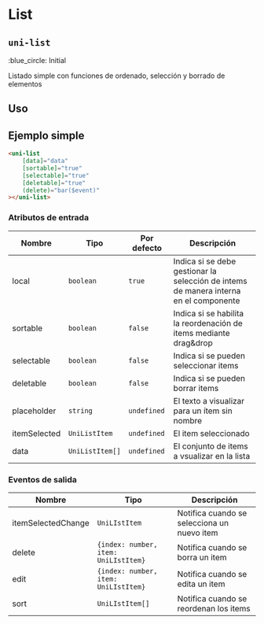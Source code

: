 List
===================
`uni-list`
---
:blue_circle: Initial

Listado simple con funciones de ordenado, selección y borrado de elementos

## Uso

## Ejemplo simple

```html
<uni-list
    [data]="data"
    [sortable]="true"
    [selectable]="true"
    [deletable]="true"
    (delete)="bar($event)"
></uni-list>

```

### Atributos de entrada

| Nombre         | Tipo              | Por defecto | Descripción 
| -------------- | ----------------- | ----------- | -----------
| local          | `boolean`         | `true`      | Indica si se debe gestionar la selección de intems de manera interna en el componente
| sortable       | `boolean`         | `false`     | Indica si se habilita la reordenación de items mediante drag&drop
| selectable     | `boolean`         | `false`     | Indica si se pueden seleccionar items
| deletable      | `boolean`         | `false`     | Indica si se pueden borrar items
| placeholder    | `string`          | `undefined` | El texto a visualizar para un ítem sin nombre
| itemSelected   | `UniListItem`     | `undefined` | El item seleccionado
| data           | `UniListItem[]`   | `undefined` | El conjunto de items a vsualizar en la lista

### Eventos de salida

| Nombre                | Tipo                                 | Descripción
| --------------------- | ------------------------------------ | -----------
| itemSelectedChange    | `UniLIstItem`                        | Notifica cuando se selecciona un nuevo item
| delete                | `{index: number, item: UniLIstItem}` | Notifica cuando se borra un item
| edit                  | `{index: number, item: UniLIstItem}` | Notifica cuando se edita un item
| sort                  | `UniLIstItem[]`                      | Notifica cuando se reordenan los items


